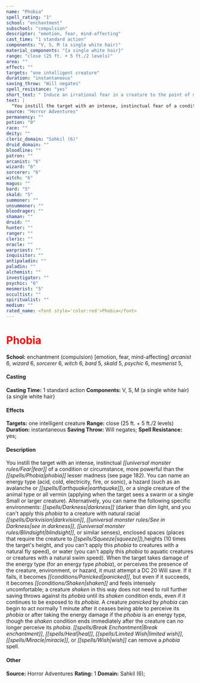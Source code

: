 ```yaml
---
name: "Phobia"
spell_rating: "1"
school: "enchantment"
subschool: "compulsion"
descriptor: "emotion, fear, mind-affecting"
cast_time: "1 standard action"
components: "V, S, M (a single white hair)"
material_components: "{a single white hair}"
range: "close (25 ft. + 5 ft./2 levels)"
area: ""
effect: ""
targets: "one intelligent creature"
duration: "instantaneous"
saving_throw: "Will negates"
spell_resistance: "yes"
short_text: " Induce an irrational fear in a creature to the point of madness."
text: |
  "You instill the target with an intense, instinctual fear of a condition or circumstance, more powerful than the _phobia_ lesser madness (see page 182). You can name an energy type (acid, cold, electricity, fire, or sonic), a hazard (such as an avalanche or earthquake), or a single creature of the animal type or all vermin (applying when the target sees a swarm or a single Small or larger creature). Alternatively, you can name the following specific environments: darkness (darker than dim light, and you can't apply this _phobia_ to a creature with natural racial darkvision, see in darkness, blindsight, or similar senses), enclosed spaces (places that require the creature to squeeze),heights (10 times the target's height, and you can't apply this _phobia_ to creatures with a natural fly speed), or water (you can't apply this _phobia_ to aquatic creatures or creatures with a natural swim speed). When the target takes damage of the energy type (for an energy type _phobia_), or perceives the presence of the creature, environment, or hazard, it must attempt a DC 20 Will save. If it fails, it becomes panicked, but even if it succeeds, it becomes shaken and feels intensely uncomfortable; a creature shaken in this way does not need to roll further saving throws against its _phobia_ until its shaken condition ends, even if it continues to be exposed to its _phobia_. A creature panicked by _phobia_ can begin to act normally 1 minute after it ceases being able to perceive its _phobia_ or after taking the energy damage if the _phobia_ is an energy type, though the shaken condition ends immediately after the creature can no longer perceive its _phobia_. _Break enchantment_, _heal_, _limited _wish_, _miracle_, or _wish_ can remove a _phobia_ spell."
source: "Horror Adventures"
permanency: ""
potion: "0"
race: ""
deity: ""
cleric_domain: "Sahkil (6)"
druid_domain: ""
bloodline: ""
patron: ""
arcanist: "6"
wizard: "6"
sorcerer: "6"
witch: "6"
magus: ""
bard: "5"
skald: "5"
summoner: ""
unsummoner: ""
bloodrager: ""
shaman: ""
druid: ""
hunter: ""
ranger: ""
cleric: ""
oracle: ""
warpriest: ""
inquisitor: ""
antipaladin: ""
paladin: ""
alchemist: ""
investigator: ""
psychic: "6"
mesmerist: "5"
occultist: ""
spiritualist: ""
medium: ""
rated_name: <font style='color:red'>Phobia</font>
---
```


# <font style='color:red'>Phobia</font> 
**School:** enchantment (compulsion) [emotion, fear, mind-affecting] 
_arcanist_ 6, _wizard_ 6, _sorcerer_ 6, _witch_ 6, _bard_ 5, _skald_ 5, _psychic_ 6, _mesmerist_ 5, 
#### Casting
**Casting Time:** 1 standard action
 **Components:** V, S, M (a single white hair) {a single white hair}
 #### Effects
**Targets:** one intelligent creature
**Range:** close (25 ft. + 5 ft./2 levels)
**Duration:** instantaneous
**Saving Throw:** Will negates; **Spell Resistance:** yes; 
 #### Description
You instill the target with an intense, instinctual _[[universal monster rules/Fear|fear]]_ of a condition or circumstance, more powerful than the _[[spells/Phobia|phobia]]_ lesser madness (see page 182). You can name an energy type (acid, cold, electricity, fire, or sonic), a hazard (such as an avalanche or _[[spells/Earthquake|earthquake]]_), or a single creature of the animal type or all vermin (applying when the target sees a swarm or a single Small or larger creature). Alternatively, you can name the following specific environments: _[[spells/Darkness|darkness]]_ (darker than dim light, and you can't apply this _phobia_ to a creature with natural racial _[[spells/Darkvision|darkvision]]_, _[[universal monster rules/See in Darkness|see in darkness]]_, _[[universal monster rules/Blindsight|blindsight]]_, or similar senses), enclosed spaces (places that require the creature to _[[spells/Squeeze|squeeze]]_),heights (10 times the target's height, and you can't apply this _phobia_ to creatures with a natural fly speed), or water (you can't apply this _phobia_ to aquatic creatures or creatures with a natural swim speed). When the target takes damage of the energy type (for an energy type _phobia_), or perceives the presence of the creature, environment, or hazard, it must attempt a DC 20 Will save. If it fails, it becomes _[[conditions/Panicked|panicked]]_, but even if it succeeds, it becomes _[[conditions/Shaken|shaken]]_ and feels intensely uncomfortable; a creature _shaken_ in this way does not need to roll further saving throws against its _phobia_ until its _shaken_ condition ends, even if it continues to be exposed to its _phobia_. A creature _panicked_ by _phobia_ can begin to act normally 1 minute after it ceases being able to perceive its _phobia_ or after taking the energy damage if the _phobia_ is an energy type, though the _shaken_ condition ends immediately after the creature can no longer perceive its _phobia_. _[[spells/Break Enchantment|Break enchantment]]_, _[[spells/Heal|heal]]_, _[[spells/Limited Wish|limited wish]]_, _[[spells/Miracle|miracle]]_, or _[[spells/Wish|wish]]_ can remove a _phobia_ spell.

 #### Other
**Source:** Horror Adventures
**Rating:** 1
**Domain:** Sahkil (6); 